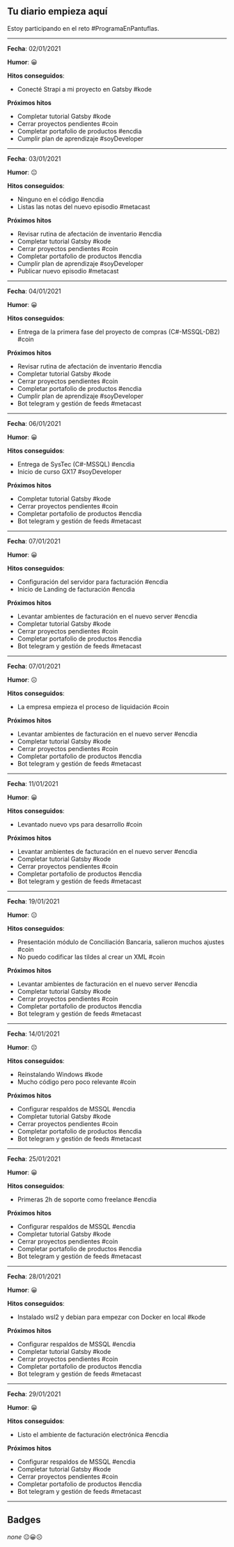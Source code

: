 ## **Tu diario empieza aquí**

Estoy participando en el reto #ProgramaEnPantuflas.

---

**Fecha**: 02/01/2021

**Humor**: 😀

**Hitos conseguidos**:
- Conecté Strapi a mi proyecto en Gatsby #kode

**Próximos hitos**
- Completar tutorial Gatsby #kode
- Cerrar proyectos pendientes #coin
- Completar portafolio de productos #encdia
- Cumplir plan de aprendizaje #soyDeveloper

---

**Fecha**: 03/01/2021

**Humor**: 😐

**Hitos conseguidos**:
- Ninguno en el código #encdia
- Listas las notas del nuevo episodio #metacast

**Próximos hitos**
- Revisar rutina de afectación de inventario #encdia
- Completar tutorial Gatsby #kode
- Cerrar proyectos pendientes #coin
- Completar portafolio de productos #encdia
- Cumplir plan de aprendizaje #soyDeveloper
- Publicar nuevo episodio #metacast

---

**Fecha**: 04/01/2021

**Humor**: 😀

**Hitos conseguidos**:
- Entrega de la primera fase del proyecto de compras (C#-MSSQL-DB2) #coin

**Próximos hitos**
- Revisar rutina de afectación de inventario #encdia
- Completar tutorial Gatsby #kode
- Cerrar proyectos pendientes #coin
- Completar portafolio de productos #encdia
- Cumplir plan de aprendizaje #soyDeveloper
- Bot telegram y gestión de feeds #metacast

---

**Fecha**: 06/01/2021

**Humor**: 😀

**Hitos conseguidos**:
- Entrega de SysTec (C#-MSSQL) #encdia
- Inicio de curso GX17 #soyDeveloper

**Próximos hitos**
- Completar tutorial Gatsby #kode
- Cerrar proyectos pendientes #coin
- Completar portafolio de productos #encdia
- Bot telegram y gestión de feeds #metacast

---

**Fecha**: 07/01/2021

**Humor**: 😀

**Hitos conseguidos**:
- Configuración del servidor para facturación #encdia
- Inicio de Landing de facturación #encdia

**Próximos hitos**
- Levantar ambientes de facturación en el nuevo server #encdia
- Completar tutorial Gatsby #kode
- Cerrar proyectos pendientes #coin
- Completar portafolio de productos #encdia
- Bot telegram y gestión de feeds #metacast

---

**Fecha**: 07/01/2021

**Humor**: ☹️

**Hitos conseguidos**:
- La empresa empieza el proceso de liquidación #coin

**Próximos hitos**
- Levantar ambientes de facturación en el nuevo server #encdia
- Completar tutorial Gatsby #kode
- Cerrar proyectos pendientes #coin
- Completar portafolio de productos #encdia
- Bot telegram y gestión de feeds #metacast

---

**Fecha**: 11/01/2021

**Humor**: 😀

**Hitos conseguidos**:
- Levantado nuevo vps para desarrollo #coin

**Próximos hitos**
- Levantar ambientes de facturación en el nuevo server #encdia
- Completar tutorial Gatsby #kode
- Cerrar proyectos pendientes #coin
- Completar portafolio de productos #encdia
- Bot telegram y gestión de feeds #metacast

---

**Fecha**: 19/01/2021

**Humor**: 😐

**Hitos conseguidos**:
- Presentación módulo de Conciliación Bancaria, salieron muchos ajustes #coin
- No puedo codificar las tildes al crear un XML #coin

**Próximos hitos**
- Levantar ambientes de facturación en el nuevo server #encdia
- Completar tutorial Gatsby #kode
- Cerrar proyectos pendientes #coin
- Completar portafolio de productos #encdia
- Bot telegram y gestión de feeds #metacast

---

**Fecha**: 14/01/2021

**Humor**: ☹️

**Hitos conseguidos**:
- Reinstalando Windows #kode
- Mucho código pero poco relevante #coin

**Próximos hitos**
- Configurar respaldos de MSSQL #encdia
- Completar tutorial Gatsby #kode
- Cerrar proyectos pendientes #coin
- Completar portafolio de productos #encdia
- Bot telegram y gestión de feeds #metacast

---

**Fecha**: 25/01/2021

**Humor**: 😀

**Hitos conseguidos**:
- Primeras 2h de soporte como freelance #encdia

**Próximos hitos**
- Configurar respaldos de MSSQL #encdia
- Completar tutorial Gatsby #kode
- Cerrar proyectos pendientes #coin
- Completar portafolio de productos #encdia
- Bot telegram y gestión de feeds #metacast

---

**Fecha**: 28/01/2021

**Humor**: 😀

**Hitos conseguidos**:
- Instalado wsl2 y debian para empezar con Docker en local #kode

**Próximos hitos**
- Configurar respaldos de MSSQL #encdia
- Completar tutorial Gatsby #kode
- Cerrar proyectos pendientes #coin
- Completar portafolio de productos #encdia
- Bot telegram y gestión de feeds #metacast

---

**Fecha**: 29/01/2021

**Humor**: 😀

**Hitos conseguidos**:
- Listo el ambiente de facturación electrónica #encdia

**Próximos hitos**
- Configurar respaldos de MSSQL #encdia
- Completar tutorial Gatsby #kode
- Cerrar proyectos pendientes #coin
- Completar portafolio de productos #encdia
- Bot telegram y gestión de feeds #metacast

---

## **Badges**

*none* 😐😀☹️
